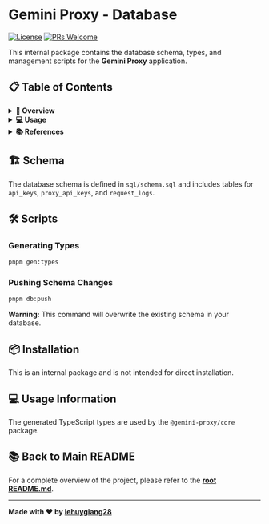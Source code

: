 # Gemini Proxy - Database

[![License](https://img.shields.io/github/license/lehuygiang28/gemini-proxy?style=flat-square)](https://github.com/lehuygiang28/gemini-proxy/blob/main/LICENSE)
[![PRs Welcome](https://img.shields.io/badge/PRs-welcome-brightgreen.svg?style=flat-square)](https://github.com/lehuygiang28/gemini-proxy/pulls)

This internal package contains the database schema, types, and management scripts for the **Gemini Proxy** application.

## 📋 Table of Contents

<details>
<summary><strong>🚀 Overview</strong></summary>

- [Schema](#️-schema)
- [Scripts](#️-scripts)

</details>

<details>
<summary><strong>💻 Usage</strong></summary>

- [Installation](#-installation)
- [Usage Information](#-usage-information)

</details>

<details>
<summary><strong>📚 References</strong></summary>

- [Back to Main README](#-back-to-main-readme)

</details>

## 🏗️ Schema

The database schema is defined in `sql/schema.sql` and includes tables for `api_keys`, `proxy_api_keys`, and `request_logs`.

## 🛠️ Scripts

### **Generating Types**

```bash
pnpm gen:types
```

### **Pushing Schema Changes**

```bash
pnpm db:push
```

**Warning:** This command will overwrite the existing schema in your database.

## 📦 Installation

This is an internal package and is not intended for direct installation.

## 💻 Usage Information

The generated TypeScript types are used by the `@gemini-proxy/core` package.

## 📚 Back to Main README

For a complete overview of the project, please refer to the [**root README.md**](../../README.md).

---

**Made with ❤️ by [lehuygiang28](https://github.com/lehuygiang28)**
